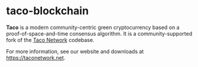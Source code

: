 # taco-blockchain

**Taco** is a modern community-centric green cryptocurrency based on a proof-of-space-and-time consensus algorithm. It is a community-supported fork of the [Taco Network](https://github.com/TacoNetwork/taco-blockchain) codebase.

For more information, see our website and downloads at https://taconetwork.net.
